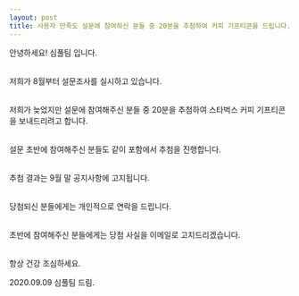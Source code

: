 ```yaml
---
layout: post
title: 사용자 만족도 설문에 참여하신 분들 중 20분을 추첨하여 커피 기프티콘을 드립니다.
---
```


안녕하세요! 심풀팀 입니다. <br /><br />

저희가 8월부터 설문조사를 실시하고 있습니다. <br /><br />

저희가 늦었지만 설문에 참여해주신 분들 중 20분을 추첨하여 스타벅스 커피 기프티콘을 보내드리려고 합니다.<br /><br />

설문 초반에 참여해주신 분들도 같이 포함에서 추첨을 진행합니다.<br /><br />

추첨 결과는 9월 말 공지사항에 고지됩니다. <br /><br />

당첨되신 분들에게는 개인적으로 연락을 드립니다.<br /><br />

초반에 참여해주신 분들에게는 당첨 사실을 이메일로 고지드리겠습니다.<br /><br />


항상 건강 조심하세요. <br />

<span>2020.09.09 심풀팀 드림</span>.

